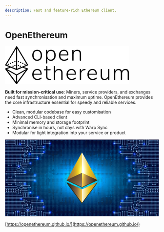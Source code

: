 ```yaml
---
description: Fast and feature-rich Ethereum client.
---
```


# OpenEthereum

![](../.gitbook/assets/openethereum_logo.png)

**Built for mission-critical use**: Miners, service providers, and exchanges need fast synchronisation and maximum uptime. OpenEthereum provides the core infrastructure essential for speedy and reliable services.

* Clean, modular codebase for easy customisation
* Advanced CLI-based client
* Minimal memory and storage footprint
* Synchronise in hours, not days with Warp Sync
* Modular for light integration into your service or product

![](../.gitbook/assets/openethereum.png)

[https://openethereum.github.io/](https://openethereum.github.io/)

